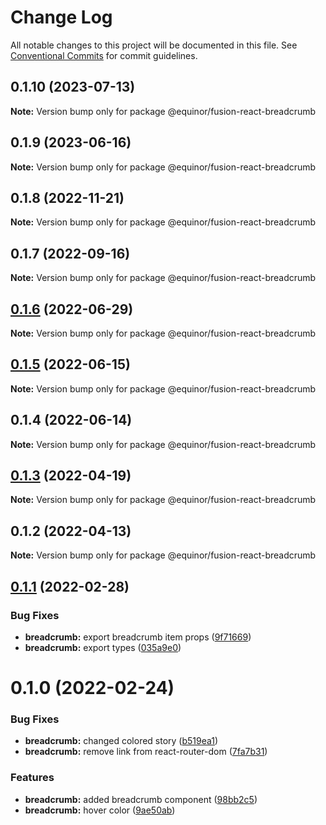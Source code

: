 # Change Log

All notable changes to this project will be documented in this file.
See [Conventional Commits](https://conventionalcommits.org) for commit guidelines.

## 0.1.10 (2023-07-13)

**Note:** Version bump only for package @equinor/fusion-react-breadcrumb





## 0.1.9 (2023-06-16)

**Note:** Version bump only for package @equinor/fusion-react-breadcrumb





## 0.1.8 (2022-11-21)

**Note:** Version bump only for package @equinor/fusion-react-breadcrumb





## 0.1.7 (2022-09-16)

**Note:** Version bump only for package @equinor/fusion-react-breadcrumb





## [0.1.6](https://github.com/equinor/fusion-react-components/compare/@equinor/fusion-react-breadcrumb@0.1.5...@equinor/fusion-react-breadcrumb@0.1.6) (2022-06-29)

**Note:** Version bump only for package @equinor/fusion-react-breadcrumb





## [0.1.5](https://github.com/equinor/fusion-react-components/compare/@equinor/fusion-react-breadcrumb@0.1.4...@equinor/fusion-react-breadcrumb@0.1.5) (2022-06-15)

**Note:** Version bump only for package @equinor/fusion-react-breadcrumb





## 0.1.4 (2022-06-14)

**Note:** Version bump only for package @equinor/fusion-react-breadcrumb





## [0.1.3](https://github.com/equinor/fusion-react-components/compare/@equinor/fusion-react-breadcrumb@0.1.2...@equinor/fusion-react-breadcrumb@0.1.3) (2022-04-19)

**Note:** Version bump only for package @equinor/fusion-react-breadcrumb





## 0.1.2 (2022-04-13)

**Note:** Version bump only for package @equinor/fusion-react-breadcrumb





## [0.1.1](https://github.com/equinor/fusion-react-components/compare/@equinor/fusion-react-breadcrumb@0.1.0...@equinor/fusion-react-breadcrumb@0.1.1) (2022-02-28)


### Bug Fixes

* **breadcrumb:** export breadcrumb item props ([9f71669](https://github.com/equinor/fusion-react-components/commit/9f71669b4c4ddd3e7b2f714b0e5b1b8026fb5164))
* **breadcrumb:** export types ([035a9e0](https://github.com/equinor/fusion-react-components/commit/035a9e024bd773988c3c275675db86a2dcfd2166))





# 0.1.0 (2022-02-24)


### Bug Fixes

* **breadcrumb:**  changed colored story ([b519ea1](https://github.com/equinor/fusion-react-components/commit/b519ea10ba01076212106d6bd110ad63917c2a71))
* **breadcrumb:** remove link from react-router-dom ([7fa7b31](https://github.com/equinor/fusion-react-components/commit/7fa7b315df88f9a12c2b5e83ac8da33f646fd1a9))


### Features

* **breadcrumb:** added breadcrumb component ([98bb2c5](https://github.com/equinor/fusion-react-components/commit/98bb2c5ad2d7a1fc33044dd625ffaa7915d7c395))
* **breadcrumb:** hover color ([9ae50ab](https://github.com/equinor/fusion-react-components/commit/9ae50abb026d5dea72d0b4182e411561089e1a68))

